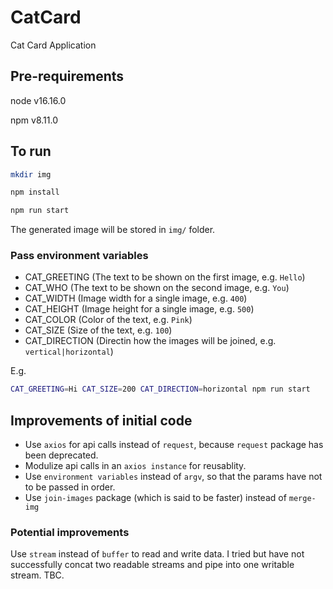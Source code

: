 # CatCard

Cat Card Application

## Pre-requirements

node v16.16.0

npm v8.11.0

## To run

```bash
mkdir img

npm install

npm run start
```

The generated image will be stored in `img/` folder.

### Pass environment variables

- CAT_GREETING (The text to be shown on the first image, e.g. `Hello`)
- CAT_WHO (The text to be shown on the second image, e.g. `You`)
- CAT_WIDTH (Image width for a single image, e.g. `400`)
- CAT_HEIGHT (Image height for a single image, e.g. `500`)
- CAT_COLOR (Color of the text, e.g. `Pink`)
- CAT_SIZE (Size of the text, e.g. `100`)
- CAT_DIRECTION (Directin how the images will be joined, e.g. `vertical|horizontal`)

E.g.

```bash
CAT_GREETING=Hi CAT_SIZE=200 CAT_DIRECTION=horizontal npm run start
```

## Improvements of initial code

- Use `axios` for api calls instead of `request`, because `request` package has been deprecated.
- Modulize api calls in an `axios instance` for reusablity.
- Use `environment variables` instead of `argv`, so that the params have not to be passed in order.
- Use `join-images` package (which is said to be faster) instead of `merge-img`

### Potential improvements

Use `stream` instead of `buffer` to read and write data.
I tried but have not successfully concat two readable streams and pipe into one writable stream. TBC.
